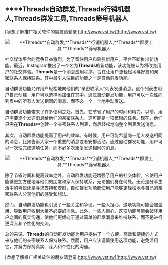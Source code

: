 ## ****Threads**自动群发,**Threads**行销机器人,**Threads**群发工具,**Threads**筛号机器人**

[😍想了解推广相关软件的朋友请登录 http://www.vst.tw](http://www.vst.tw)

 <center><img src="https://vst.tw/MP4/tuiguang/png/8.png" alt="**Threads**自动群发,**Threads**行销机器人,**Threads**群发工具,**Threads**筛号机器人"></center>

社交媒体平台的竞争日益激烈，为了留住用户和吸引新用户，平台不断推出新功能。最近，Instagram推出了一个名为**Threads**的新功能，该功能被认为将改变用户的社交体验。**Threads**是一个消息应用程序，旨在让用户更轻松地与好友和亲密联系人保持联系。其中最引人注目的功能之一是自动群发功能。

自动群发功能允许用户轻松地向他们的“亲密联系人”列表发送消息。这个列表由用户自己创建，用户可以选择添加谁在其中。通过自动群发功能，用户可以一次性向列表中的所有人发送相同的消息，而不必一个一个地手动发送。

自动群发功能带来了许多便利之处。首先，它节省了用户的时间和精力。以前，用户需要逐个发送消息给他们的亲密联系人，这可能是一项繁琐的任务。现在，他们只需在**Threads**中创建一个亲密联系人列表，然后轻松地向整个列表发送消息。

其次，自动群发功能提高了用户的效率。有时候，用户可能希望向一组人发送相同的消息，比如告诉大家一个重要的消息或者安排活动。通过自动群发功能，用户可以一次性完成这项任务，而不必多次重复发送相同的消息。

 <center><img src="https://vst.tw/MP4/tuiguang/png/6.png" alt="**Threads**自动群发,**Threads**行销机器人,**Threads**群发工具,**Threads**筛号机器人"></center>

除了节省时间和提高效率之外，自动群发功能还增强了用户的社交体验。它使用户能够更加方便地与他们的朋友和家人保持联系，无论他们身在何处。无论是分享生活中的喜悦还是寻求支持和安慰，自动群发功能都使用户能够更轻松地与自己的亲密联系人分享他们的感受和想法。

然而，自动群发功能也引发了一些关注和争议。一些人担心，这项功能可能会被滥用，导致用户收到大量不必要的消息。此外，一些人担心，这项功能可能会破坏用户之间的真实沟通，使他们更倾向于通过简单的群发消息来维持联系，而不是进行更深入和个性化的交流。

总的来说，**Threads**的自动群发功能为用户提供了一个方便、高效和便捷的方式来与他们的亲密联系人保持联系。然而，用户应该谨慎使用这项功能，避免滥用它，并努力保持真实、深入和个性化的沟通。

[😍想了解推广相关软件的朋友请登录 http://www.vst.tw](http://www.vst.tw)



